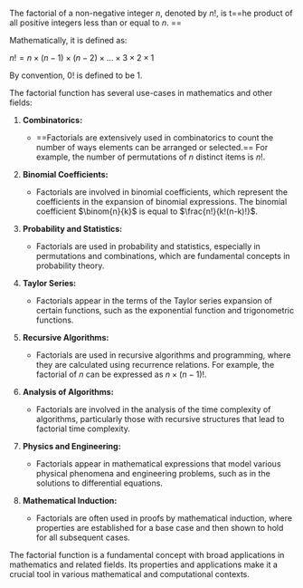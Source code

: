 The factorial of a non-negative integer $n$, denoted by $n!$, is t==he product of all positive integers less than or equal to $n$. ==

Mathematically, it is defined as:

$n! = n \times (n-1) \times (n-2) \times \ldots \times 3 \times 2 \times 1$

By convention, $0!$ is defined to be 1.

The factorial function has several use-cases in mathematics and other fields:

1. **Combinatorics:**
   - ==Factorials are extensively used in combinatorics to count the number of ways elements can be arranged or selected.== For example, the number of permutations of $n$ distinct items is $n!$.

2. **Binomial Coefficients:**
   - Factorials are involved in binomial coefficients, which represent the coefficients in the expansion of binomial expressions. The binomial coefficient $\binom{n}{k}$ is equal to $\frac{n!}{k!(n-k)!}$.

3. **Probability and Statistics:**
   - Factorials are used in probability and statistics, especially in permutations and combinations, which are fundamental concepts in probability theory.

4. **Taylor Series:**
   - Factorials appear in the terms of the Taylor series expansion of certain functions, such as the exponential function and trigonometric functions.

5. **Recursive Algorithms:**
   - Factorials are used in recursive algorithms and programming, where they are calculated using recurrence relations. For example, the factorial of $n$ can be expressed as $n \times (n-1)!$.

6. **Analysis of Algorithms:**
   - Factorials are involved in the analysis of the time complexity of algorithms, particularly those with recursive structures that lead to factorial time complexity.

7. **Physics and Engineering:**
   - Factorials appear in mathematical expressions that model various physical phenomena and engineering problems, such as in the solutions to differential equations.

8. **Mathematical Induction:**
   - Factorials are often used in proofs by mathematical induction, where properties are established for a base case and then shown to hold for all subsequent cases.

The factorial function is a fundamental concept with broad applications in mathematics and related fields. Its properties and applications make it a crucial tool in various mathematical and computational contexts.